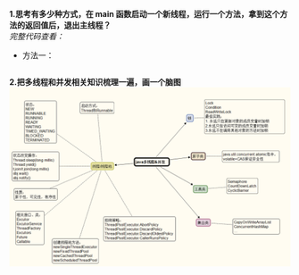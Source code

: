 **1.思考有多少种方式，在 main 函数启动一个新线程，运行一个方法，拿到这个方法的返回值后，退出主线程？**    
*完整代码查看：*  
- 方法一：
```

```


**2.把多线程和并发相关知识梳理一遍，画一个脑图**    
![avatar](https://github.com/waitingLi666/JAVA-000/blob/main/Week_04/java%E5%A4%9A%E7%BA%BF%E7%A8%8B%26%E5%B9%B6%E5%8F%91.png)
